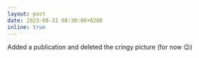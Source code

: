 ```yaml
---
layout: post
date: 2023-08-31 08:30:00+0200
inline: true
---
```


Added a publication and deleted the cringy picture (for now :wink:)
